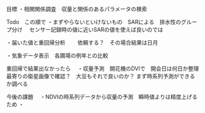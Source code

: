 目標
・相関関係調査　収量と関係のあるパラメータの検索

Todo　この順で
・まずやらないといけないもの　SARによる　排水性のグループ分け
　センサー記録時の値に近いSARの値を使えば良いのでは

・届いた値と重回帰分析　
　依頼する？　その場合結果は日月

・気象データ表示　各圃場の例年との比較

重回帰で結果出なかったら　
・収量予測　開花機のDVIで　開会日は何日か整理　最寄りの衛星画像で確認？　大豆もそれで良いのか？
まず時系列予測ができるか調べる　



今後の課題　
・NDVIの時系列データから収量の予測　瞬時値よりは精度上げるため
・